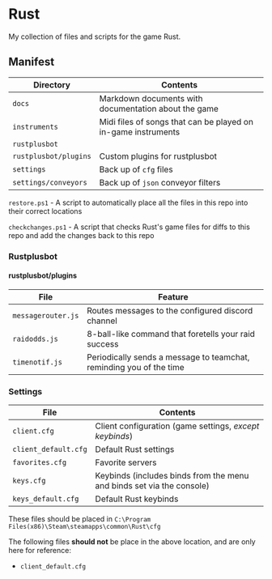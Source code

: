 # Rust
My collection of files and scripts for the game Rust.

## Manifest

| Directory             |  Contents                                                         |
| ---------             |  --------                                                         |
| `docs`                |  Markdown documents with documentation about the game             |
| `instruments`         |  Midi files of songs that can be played on in-game instruments    |
| `rustplusbot`         |                                                                   |
| `rustplusbot/plugins` |  Custom plugins for rustplusbot                                   |
| `settings`            |  Back up of `cfg` files                                           |
| `settings/conveyors`  |  Back up of `json` conveyor filters                               |

`restore.ps1` - A script to automatically place all the files in this repo into their correct locations

`checkchanges.ps1` - A script that checks Rust's game files for diffs to this repo and add the changes back to this repo

### Rustplusbot

#### rustplusbot/plugins

| File                  | Feature                                                               |
| ----                  | -------                                                               |
| `messagerouter.js`    | Routes messages to the configured discord channel                     |
| `raidodds.js`         | 8-ball-like command that foretells your raid success                  |
| `timenotif.js`        | Periodically sends a message to teamchat, reminding you of the time   |

### Settings

| File                  | Contents                                                              |
| ----                  | --------                                                              |
| `client.cfg`          | Client configuration (game settings, *except keybinds*)               |
| `client_default.cfg`  | Default Rust settings                                                 |
| `favorites.cfg`       | Favorite servers                                                      |
| `keys.cfg`            | Keybinds (includes binds from the menu and binds set via the console) |
| `keys_default.cfg`    | Default Rust keybinds                                                 |

These files should be placed in `C:\Program Files(x86)\Steam\steamapps\common\Rust\cfg`

The following files **should not** be place in the above location, and are only here for reference:
- `client_default.cfg`

